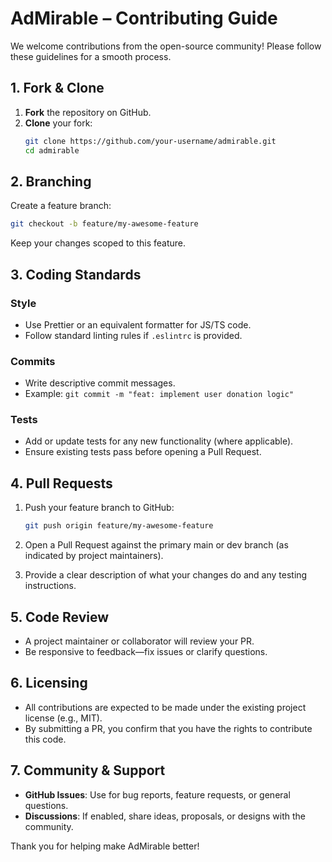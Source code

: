 # AdMirable – Contributing Guide

We welcome contributions from the open-source community! Please follow these guidelines for a smooth process.

## 1. Fork & Clone

1. **Fork** the repository on GitHub.  
2. **Clone** your fork:
   ```bash
   git clone https://github.com/your-username/admirable.git
   cd admirable
   ```

## 2. Branching

Create a feature branch:
```bash
git checkout -b feature/my-awesome-feature
```
Keep your changes scoped to this feature.

## 3. Coding Standards

### Style
- Use Prettier or an equivalent formatter for JS/TS code.
- Follow standard linting rules if `.eslintrc` is provided.

### Commits
- Write descriptive commit messages.
- Example: `git commit -m "feat: implement user donation logic"`

### Tests
- Add or update tests for any new functionality (where applicable).
- Ensure existing tests pass before opening a Pull Request.

## 4. Pull Requests

1. Push your feature branch to GitHub:
   ```bash
   git push origin feature/my-awesome-feature
   ```

2. Open a Pull Request against the primary main or dev branch (as indicated by project maintainers).

3. Provide a clear description of what your changes do and any testing instructions.

## 5. Code Review

- A project maintainer or collaborator will review your PR.
- Be responsive to feedback—fix issues or clarify questions.

## 6. Licensing

- All contributions are expected to be made under the existing project license (e.g., MIT).
- By submitting a PR, you confirm that you have the rights to contribute this code.

## 7. Community & Support

- **GitHub Issues**: Use for bug reports, feature requests, or general questions.
- **Discussions**: If enabled, share ideas, proposals, or designs with the community.

Thank you for helping make AdMirable better!